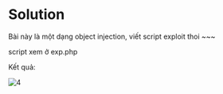 # Solution

Bài này là một dạng object injection, viết script exploit thoi ~~~

script xem ở exp.php


Kết quả:

![4](https://user-images.githubusercontent.com/77546253/173381041-fc613b3f-c367-4274-9127-37620cb33332.png)

